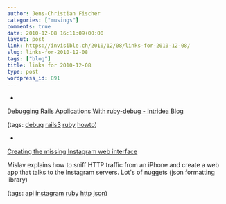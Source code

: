 ```yaml
---
author: Jens-Christian Fischer
categories: ["musings"]
comments: true
date: 2010-12-08 16:11:09+00:00
layout: post
link: https://invisible.ch/2010/12/08/links-for-2010-12-08/
slug: links-for-2010-12-08
tags: ["blog"]
title: links for 2010-12-08
type: post
wordpress_id: 891
---
```


  * 
                

[Debugging Rails Applications With ruby-debug - Intridea Blog](https://intridea.com/2010/12/7/debug_rails_application_with_ruby-debug)


                
                

(tags: [debug](https://www.delicious.com/jaycee/debug) [rails3](https://www.delicious.com/jaycee/rails3) [ruby](https://www.delicious.com/jaycee/ruby) [howto](https://www.delicious.com/jaycee/howto))


            
  * 
                

[Creating the missing Instagram web interface](https://mislav.uniqpath.com/2010/12/instagram-web/)


                

Mislav explains how to sniff HTTP traffic from an iPhone and create a web app that talks to the Instagram servers. Lot's of nuggets (json formatting library)


                

(tags: [api](https://www.delicious.com/jaycee/api) [instagram](https://www.delicious.com/jaycee/instagram) [ruby](https://www.delicious.com/jaycee/ruby) [http](https://www.delicious.com/jaycee/http) [json](https://www.delicious.com/jaycee/json))


            
